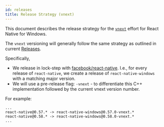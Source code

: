 ```yaml
---
id: releases
title: Release Strategy (vnext)
---
```


This document describes the release strategy for the [`vnext`](https://github.com/microsoft/react-native-windows/blob/master/vnext/README.md) effort for React Native for Windows.

The `vnext` versioning will generally follow the same strategy as outlined in current [Releases](https://github.com/microsoft/react-native-windows/blob/0.60-stable/current/docs/Releases.md).

Specifically,

- We release in lock-step with [facebook/react-native](https://github.com/facebook/react-native). I.e., for every release of `react-native`, we create a release of `react-native-windows` with a matching major version.
- We will use a pre-release flag: `-vnext` - to differentiate this C++ implementation followed by the current vnext version number.

For example:

```
...
react-native@0.57.* -> react-native-windows@0.57.0-vnext.*
react-native@0.58.* -> react-native-windows@0.58.0-vnext.*
...
```

